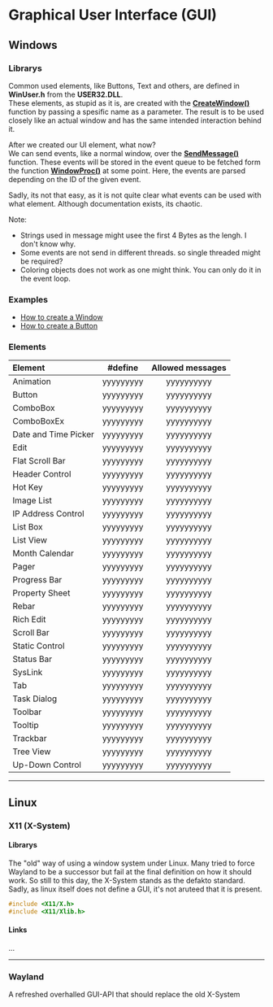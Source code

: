 
# Graphical User Interface (GUI)

## Windows
### Librarys
Common used elements, like Buttons, Text and others, are defined in __WinUser.h__ from the __USER32.DLL__.<br>
These elements, as stupid as it is, are created with the [__CreateWindow()__](https://learn.microsoft.com/en-us/windows/win32/api/winuser/nf-winuser-createwindoww) function by passing a spesific name as a parameter.
The result is to be used closely like an actual window and has the same intended interaction behind it.


After we created our UI element, what now?<br>
We can send events, like a normal window, over the [__SendMessage()__](https://learn.microsoft.com/en-us/windows/win32/api/winuser/nf-winuser-sendmessage) function. 
These events will be stored in the event queue to be fetched form the function [__WindowProc()__](https://learn.microsoft.com/en-us/windows/win32/api/winuser/nc-winuser-wndproc) at some point.
Here, the events are parsed depending on the ID of the given event. 

Sadly, its not that easy, as it is not quite clear what events can be used with what element. Although documentation exists, its chaotic.

Note: 
- Strings used in message might usee the first 4 Bytes as the lengh. I don't know why.
- Some events are not send in different threads. so single threaded might be required?
- Coloring objects does not work as one might think. You can only do it in the event loop. 


### Examples
- [How to create a Window](https://learn.microsoft.com/en-us/windows/win32/api/winuser/nf-winuser-createwindowa)
- [How to create a Button](https://learn.microsoft.com/en-us/windows/win32/controls/create-a-button)

### Elements
|Element|#define|Allowed messages|
|:-|:-:|:-:|
| Animation | yyyyyyyyy | yyyyyyyyyy| 
| Button | yyyyyyyyy | yyyyyyyyyy| 
| ComboBox | yyyyyyyyy | yyyyyyyyyy| 
| ComboBoxEx | yyyyyyyyy | yyyyyyyyyy| 
| Date and Time Picker | yyyyyyyyy | yyyyyyyyyy| 
| Edit | yyyyyyyyy | yyyyyyyyyy| 
| Flat Scroll Bar | yyyyyyyyy | yyyyyyyyyy| 
| Header Control | yyyyyyyyy | yyyyyyyyyy| 
| Hot Key | yyyyyyyyy | yyyyyyyyyy| 
| Image List | yyyyyyyyy | yyyyyyyyyy| 
| IP Address Control | yyyyyyyyy | yyyyyyyyyy| 
| List Box | yyyyyyyyy | yyyyyyyyyy| 
| List View | yyyyyyyyy | yyyyyyyyyy| 
| Month Calendar | yyyyyyyyy | yyyyyyyyyy| 
| Pager | yyyyyyyyy | yyyyyyyyyy| 
| Progress Bar | yyyyyyyyy | yyyyyyyyyy| 
| Property Sheet | yyyyyyyyy | yyyyyyyyyy| 
| Rebar | yyyyyyyyy | yyyyyyyyyy| 
| Rich Edit | yyyyyyyyy | yyyyyyyyyy| 
| Scroll Bar | yyyyyyyyy | yyyyyyyyyy| 
| Static Control | yyyyyyyyy | yyyyyyyyyy| 
| Status Bar | yyyyyyyyy | yyyyyyyyyy| 
| SysLink | yyyyyyyyy | yyyyyyyyyy| 
| Tab | yyyyyyyyy | yyyyyyyyyy| 
| Task Dialog | yyyyyyyyy | yyyyyyyyyy| 
| Toolbar | yyyyyyyyy | yyyyyyyyyy| 
| Tooltip | yyyyyyyyy | yyyyyyyyyy| 
| Trackbar | yyyyyyyyy | yyyyyyyyyy| 
| Tree View | yyyyyyyyy | yyyyyyyyyy| 
| Up-Down Control | yyyyyyyyy | yyyyyyyyyy| 


---

## Linux
### X11 (X-System)
#### Librarys
The "old" way of using a window system under Linux. 
Many tried to force Wayland to be a successor but fail at the final 
definition on how it should work. So still to this day, the X-System stands as the defakto standard.
Sadly, as linux itself does not define a GUI, it's not aruteed that it is present.

```C
#include <X11/X.h>
#include <X11/Xlib.h>
```
#### Links
...
___

### Wayland
A refreshed overhalled GUI-API that should replace the old X-System
